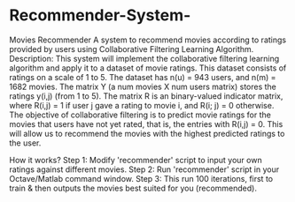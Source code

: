 # Recommender-System-
Movies Recommender
A system to recommend movies according to ratings provided by users using Collaborative Filtering Learning Algorithm.
Description: 
This system will implement the collaborative filtering learning algorithm and apply it to a dataset of movie ratings.
This dataset consists of ratings on a scale of 1 to 5. The dataset has n(u) = 943 users, and n(m) = 1682 movies.
The matrix Y (a num movies X num users matrix) stores the ratings y(i,j) (from 1 to 5).
The matrix R is an binary-valued indicator matrix, where R(i,j) = 1 if user j gave a rating to movie i, and R(i; j) = 0 otherwise.
The objective of collaborative filtering is to predict movie ratings for the movies that users have not yet rated, that is, the entries with R(i,j) = 0.
This will allow us to recommend the movies with the highest predicted ratings to the user.

How it works?
Step 1: Modify 'recommender' script to input your own ratings against different movies.
Step 2: Run 'recommender' script in your Octave/Matlab command window.
Step 3: This run 100 iterations, first to train & then outputs the movies best suited for you (recommended).
